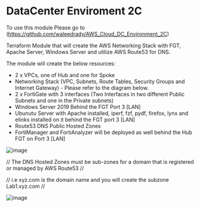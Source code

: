 # DataCenter Enviroment 2C

To use this module Please go to (https://github.com/waleedrady/AWS_Cloud_DC_Environment_2C)

Terraform Module that will create the AWS Networking Stack with FGT, Apache Server, Windows Server and utilize AWS Route53 for DNS. 

The module will create the below resources:

- 2 x VPCs, one of Hub and one for Spoke
- Networking Stack (VPC, Subnets, Route Tables, Security Groups and Internet Gateway) - Please refer to the diagram below.
- 2 x FortiGate with 3 interfaces (Two Interfaces in two different Public Subnets and one in the Private subnets)
- Windows Server 2019 Behind the FGT Port 3 [LAN]
- Ubunutu Server with Apache installed, iperf, fzf, pydf, firefox, lynx and elinks installed on it behind the FGT port 3 [LAN]
- Route53 DNS Public Hosted Zones
- FortiManager and FortiAnalyzer will be deployed as well behind the Hub FGT on Port 3 [LAN]


![image](https://user-images.githubusercontent.com/82145296/139328604-eac6b26b-3478-41b0-96dd-0cec3e7c7cd0.png)


// The DNS Hosted Zones must be sub-zones for a domain that is registered or managed by AWS Route53 //

// i.e xyz.com is the domain name and you will create the subzone Lab1.xyz.com // 

![image](https://user-images.githubusercontent.com/82145296/139328480-89548d95-0950-44f6-a04e-b64b3a882d7c.png)
